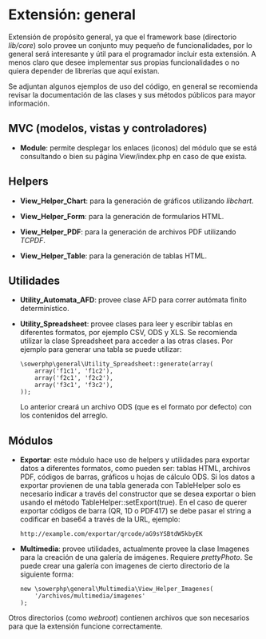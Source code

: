 Extensión: general
==================

Extensión de propósito general, ya que el framework base (directorio
*lib/core*) solo provee un conjunto muy pequeño de funcionalidades, por lo
general será interesante y útil para el programador incluir esta extensión. A
menos claro que desee implementar sus propias funcionalidades o no quiera
depender de librerías que aquí existan.

Se adjuntan algunos ejemplos de uso del código, en general se recomienda
revisar la documentación de las clases y sus métodos públicos para mayor
información.

MVC (modelos, vistas y controladores)
-------------------------------------

-	**Module**: permite desplegar los enlaces (iconos) del módulo que se
	está consultando o bien su página View/index.php en caso de que exista.

Helpers
-------

-	**View_Helper_Chart**: para la generación de gráficos utilizando
	*libchart*.

-	**View_Helper_Form**: para la generación de formularios HTML.

-	**View_Helper_PDF**: para la generación de archivos PDF utilizando
	*TCPDF*.

-	**View_Helper_Table**: para la generación de tablas HTML.

Utilidades
----------

-	**Utility_Automata_AFD**: provee clase AFD para correr autómata finito
	determinístico.

-	**Utility_Spreadsheet**: provee clases para leer y escribir tablas en
	diferentes formatos, por ejemplo CSV, ODS y XLS. Se recomienda utilizar
	la clase Spreadsheet para acceder a las otras clases. Por ejemplo para
	generar una tabla se puede utilizar:

		\sowerphp\general\Utility_Spreadsheet::generate(array(
			array('f1c1', 'f1c2'),
			array('f2c1', 'f2c2'),
			array('f3c1', 'f3c2'),
		));

	Lo anterior creará un archivo ODS (que es el formato por defecto) con
	los contenidos del arreglo.

Módulos
-------

-	**Exportar**: este módulo hace uso de helpers y utilidades para
	exportar datos a diferentes formatos, como pueden ser: tablas HTML,
	archivos PDF, códigos de barras, gráficos u hojas de cálculo ODS. Si
	los datos a exportar provienen de una tabla generada con TableHelper
	solo es necesario indicar a través del constructor que se desea
	exportar o bien usando el método TableHelper::setExport(true). En el
	caso de querer exportar códigos de barra (QR, 1D o PDF417) se debe
	pasar el string a codificar en base64 a través de la URL, ejemplo:

		http://example.com/exportar/qrcode/aG9sYSBtdW5kbyEK

-	**Multimedia**: provee utilidades, actualmente provee la clase Imagenes
	para la creación de una galería de imágenes. Requiere *prettyPhoto*. Se
	puede crear una galería con imagenes de cierto directorio de la
	siguiente forma:

		new \sowerphp\general\Multimedia\View_Helper_Imagenes(
			'/archivos/multimedia/imagenes'
		);

Otros directorios (como *webroot*) contienen archivos que son necesarios para
que la extensión funcione correctamente.
